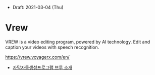 * Draft: 2021-03-04 (Thu)

# Vrew
VREW is a video editing program, powered by AI technology. Edit and caption your videos with speech recognition.

https://vrew.voyagerx.com/en/

* [자막자동생성프로그램 브루 소개](https://blog.naver.com/magiccowceo/221947641997)



